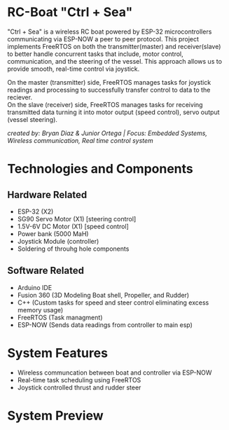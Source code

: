 # RC-Boat "Ctrl + Sea"
"Ctrl + Sea" is a wireless RC boat powered by ESP-32 microcontrollers communicating via ESP-NOW a peer to peer protocol. This project implements FreeRTOS on both the transmitter(master) and receiver(slave) to better handle concurrent tasks that include, motor control, communication, and the steering of the vessel. This approach allows us to provide smooth, real-time control via joystick.
<br>

On the master (transmitter) side, FreeRTOS manages tasks for joystick readings and processing to successfully transfer control to data to the reciever.<br>
On the slave (receiver) side, FreeRTOS manages tasks for receiving transmitted data turning it into motor output (speed control), servo output (vessel steering).

*created by: Bryan Diaz & Junior Ortega | Focus: Embedded Systems, Wireless communication, Real time control system*

# Technologies and Components
## Hardware Related
- ESP-32 (X2)
- SG90 Servo Motor (X1) [steering control]
- 1.5V-6V DC Motor (X1) [speed control]
- Power bank (5000 MaH)
- Joystick Module (controller)
- Soldering of throuhg hole components

## Software Related
- Arduino IDE
- Fusion 360 (3D Modeling Boat shell, Propeller, and Rudder)
- C++ (Custom tasks for speed and steer control eliminating excess memory usage)
- FreeRTOS (Task managment)
- ESP-NOW (Sends data readings from controller to main esp)

# System Features
- Wireless communcation between boat and controller via ESP-NOW
- Real-time task scheduling using FreeRTOS
- Joystick controlled thrust and rudder steer

# System Preview



